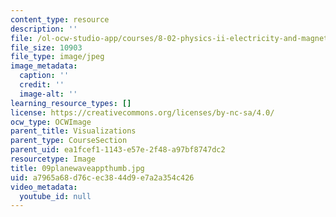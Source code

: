 ```yaml
---
content_type: resource
description: ''
file: /ol-ocw-studio-app/courses/8-02-physics-ii-electricity-and-magnetism-spring-2007/a7965a68d76cec3844d9e7a2a354c426_09planewaveappthumb.jpg
file_size: 10903
file_type: image/jpeg
image_metadata:
  caption: ''
  credit: ''
  image-alt: ''
learning_resource_types: []
license: https://creativecommons.org/licenses/by-nc-sa/4.0/
ocw_type: OCWImage
parent_title: Visualizations
parent_type: CourseSection
parent_uid: ea1fcef1-1143-e57e-2f48-a97bf8747dc2
resourcetype: Image
title: 09planewaveappthumb.jpg
uid: a7965a68-d76c-ec38-44d9-e7a2a354c426
video_metadata:
  youtube_id: null
---
```

